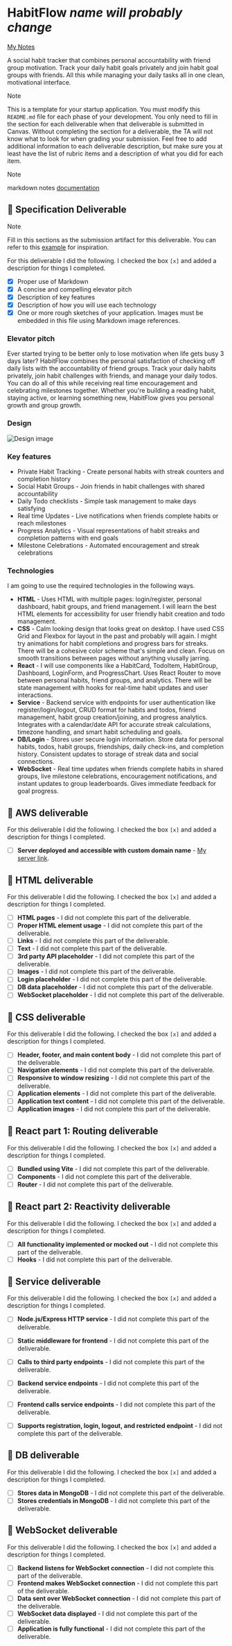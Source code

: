 # HabitFlow *name will probably change*

[My Notes](notes.md)

A social habit tracker that combines personal accountability with friend group motivation. Track your daily habit goals privately and join habit goal groups with friends. All this while managing your daily tasks all in one clean, motivational interface.


> [!NOTE]
>  This is a template for your startup application. You must modify this `README.md` file for each phase of your development. You only need to fill in the section for each deliverable when that deliverable is submitted in Canvas. Without completing the section for a deliverable, the TA will not know what to look for when grading your submission. Feel free to add additional information to each deliverable description, but make sure you at least have the list of rubric items and a description of what you did for each item.

> [!NOTE]
>  markdown notes [documentation](https://docs.github.com/en/get-started/writing-on-github/getting-started-with-writing-and-formatting-on-github/basic-writing-and-formatting-syntax) 

## 🚀 Specification Deliverable

> [!NOTE]
>  Fill in this sections as the submission artifact for this deliverable. You can refer to this [example](https://github.com/webprogramming260/startup-example/blob/main/README.md) for inspiration.

For this deliverable I did the following. I checked the box `[x]` and added a description for things I completed.

- [x] Proper use of Markdown
- [x] A concise and compelling elevator pitch
- [x] Description of key features
- [x] Description of how you will use each technology
- [x] One or more rough sketches of your application. Images must be embedded in this file using Markdown image references.

### Elevator pitch

Ever started trying to be better only to lose motivation when life gets busy 3 days later? HabitFlow combines the personal satisfaction of checking off daily lists with the accountability of friend groups. Track your daily habits privately, join habit challenges with friends, and manage your daily todos. You can do all of this while receiving real time encouragement and celebrating milestones together. Whether you're building a reading habit, staying active, or learning something new, HabitFlow gives you personal growth and group growth.

### Design

![Design image](designSketch.png)




### Key features

- Private Habit Tracking - Create personal habits with streak counters and completion history
- Social Habit Groups - Join friends in habit challenges with shared accountability
- Daily Todo checklists - Simple task management to make days satisfying
- Real time Updates - Live notifications when friends complete habits or reach milestones
- Progress Analytics - Visual representations of habit streaks and completion patterns with end goals
- Milestone Celebrations - Automated encouragement and streak celebrations

### Technologies

I am going to use the required technologies in the following ways.

- **HTML** - Uses HTML with multiple pages: login/register, personal dashboard, habit groups, and friend management. I will learn the best HTML elements for accessibility for user friendly habit creation and todo management.
- **CSS** - Calm looking design that looks great on desktop. I have used CSS Grid and Flexbox for layout in the past and probably will again. I might try animations for habit completions and progress bars for streaks. There will be a cohesive color scheme that's simple and clean. Focus on  smooth transitions between pages without anything viusally jarring. 
- **React** - I will use components like a HabitCard, TodoItem, HabitGroup, Dashboard, LoginForm, and ProgressChart. Uses React Router to move between personal habits, friend groups, and analytics. There will be state management with hooks for real-time habit updates and user interactions.
- **Service** - Backend service with endpoints for user authentication like register/login/logout, CRUD format for habits and todos, friend management, habit group creation/joining, and progress analytics. Integrates with a calendar/date API for accurate streak calculations, timezone handling, and smart habit scheduling and goals.
- **DB/Login** - Stores user secure login information. Store data for personal habits, todos, habit groups, friendships, daily check-ins, and completion history. Consistent updates to storage of streak data and social connections.
- **WebSocket** - Real time updates when friends complete habits in shared groups, live milestone celebrations, encouragement notifications, and instant updates to group leaderboards. Gives immediate feedback for goal progress.

## 🚀 AWS deliverable

For this deliverable I did the following. I checked the box `[x]` and added a description for things I completed.

- [ ] **Server deployed and accessible with custom domain name** - [My server link](https://yourdomainnamehere.click).

## 🚀 HTML deliverable

For this deliverable I did the following. I checked the box `[x]` and added a description for things I completed.

- [ ] **HTML pages** - I did not complete this part of the deliverable.
- [ ] **Proper HTML element usage** - I did not complete this part of the deliverable.
- [ ] **Links** - I did not complete this part of the deliverable.
- [ ] **Text** - I did not complete this part of the deliverable.
- [ ] **3rd party API placeholder** - I did not complete this part of the deliverable.
- [ ] **Images** - I did not complete this part of the deliverable.
- [ ] **Login placeholder** - I did not complete this part of the deliverable.
- [ ] **DB data placeholder** - I did not complete this part of the deliverable.
- [ ] **WebSocket placeholder** - I did not complete this part of the deliverable.

## 🚀 CSS deliverable

For this deliverable I did the following. I checked the box `[x]` and added a description for things I completed.

- [ ] **Header, footer, and main content body** - I did not complete this part of the deliverable.
- [ ] **Navigation elements** - I did not complete this part of the deliverable.
- [ ] **Responsive to window resizing** - I did not complete this part of the deliverable.
- [ ] **Application elements** - I did not complete this part of the deliverable.
- [ ] **Application text content** - I did not complete this part of the deliverable.
- [ ] **Application images** - I did not complete this part of the deliverable.

## 🚀 React part 1: Routing deliverable

For this deliverable I did the following. I checked the box `[x]` and added a description for things I completed.

- [ ] **Bundled using Vite** - I did not complete this part of the deliverable.
- [ ] **Components** - I did not complete this part of the deliverable.
- [ ] **Router** - I did not complete this part of the deliverable.

## 🚀 React part 2: Reactivity deliverable

For this deliverable I did the following. I checked the box `[x]` and added a description for things I completed.

- [ ] **All functionality implemented or mocked out** - I did not complete this part of the deliverable.
- [ ] **Hooks** - I did not complete this part of the deliverable.

## 🚀 Service deliverable

For this deliverable I did the following. I checked the box `[x]` and added a description for things I completed.

- [ ] **Node.js/Express HTTP service** - I did not complete this part of the deliverable.
- [ ] **Static middleware for frontend** - I did not complete this part of the deliverable.
- [ ] **Calls to third party endpoints** - I did not complete this part of the deliverable.
- [ ] **Backend service endpoints** - I did not complete this part of the deliverable.
- [ ] **Frontend calls service endpoints** - I did not complete this part of the deliverable.
- [ ] **Supports registration, login, logout, and restricted endpoint** - I did not complete this part of the deliverable.


## 🚀 DB deliverable

For this deliverable I did the following. I checked the box `[x]` and added a description for things I completed.

- [ ] **Stores data in MongoDB** - I did not complete this part of the deliverable.
- [ ] **Stores credentials in MongoDB** - I did not complete this part of the deliverable.

## 🚀 WebSocket deliverable

For this deliverable I did the following. I checked the box `[x]` and added a description for things I completed.

- [ ] **Backend listens for WebSocket connection** - I did not complete this part of the deliverable.
- [ ] **Frontend makes WebSocket connection** - I did not complete this part of the deliverable.
- [ ] **Data sent over WebSocket connection** - I did not complete this part of the deliverable.
- [ ] **WebSocket data displayed** - I did not complete this part of the deliverable.
- [ ] **Application is fully functional** - I did not complete this part of the deliverable.
